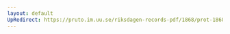 ```yaml
---
layout: default
UpRedirect: https://pruto.im.uu.se/riksdagen-records-pdf/1868/prot-1868--ak--430.pdf
---
```

